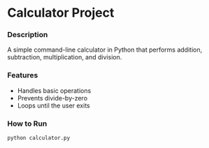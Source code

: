 # Calculator Project

### Description
A simple command-line calculator in Python that performs addition, subtraction, multiplication, and division.

### Features
- Handles basic operations
- Prevents divide-by-zero
- Loops until the user exits

### How to Run
```bash
python calculator.py
